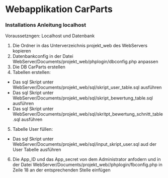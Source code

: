 # Webapplikation CarParts

### Installations Anleitung localhost
Voraussetzngen: Localhost und Datenbank

1. Die Ordner in das Unterverzeichnis projekt_web des WebServers kopieren
2. Datenbankconfig in der Datei WebServer/Documents/projekt_web/phplogin/dbconfig.php anpassen
3. Die DB CarParts erstellen
4. Tabellen erstellen:
  - Das sql Skript unter WebServer/Documents/projekt_web/sql/skript_user_table.sql ausführen
  - Das sql Skript unter WebServer/Documents/projekt_web/sql/skript_bewertung_table.sql ausführen
  - Das sql Skript unter WebServer/Documents/projekt_web/sql/skritpt_bewertung_schnitt_table.sql ausführen
5. Tabelle User füllen:
  - Das sql Skript unter WebServer/Documents/projekt_web/sql/input_skript_user.sql aud der User Tabelle ausführen
6. Die App_ID und das App_secret von dem Administrator anfodern und in der Datei WebServer/Documents/projekt_web//phplogin/fbconfig.php in Zeile 18 an der entsprechenden Stelle einfügen
